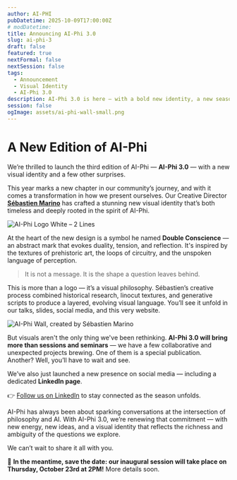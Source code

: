 ```yaml
---
author: AI-PHI
pubDatetime: 2025-10-09T17:00:00Z
# modDatetime:
title: Announcing AI-Phi 3.0
slug: ai-phi-3
draft: false
featured: true
nextFormal: false
nextSession: false
tags:
  - Announcement
  - Visual Identity
  - AI-Phi 3.0
description: AI-Phi 3.0 is here — with a bold new identity, a new season of events, and a few surprises on the horizon.
session: false
ogImage: assets/ai-phi-wall-small.png
---
```


# A New Edition of AI-Phi

We’re thrilled to launch the third edition of AI-Phi — **AI-Phi 3.0** — with a new visual identity and a few other surprises.

This year marks a new chapter in our community’s journey, and with it comes a transformation in how we present ourselves. Our Creative Director **[Sébastien Marino](https://www.instagram.com/mstheghost/)** has crafted a stunning new visual identity that’s both timeless and deeply rooted in the spirit of AI-Phi.

![AI-Phi Logo White – 2 Lines](/assets/ai-phi-header-w.png)

At the heart of the new design is a symbol he named **Double Conscience** — an abstract mark that evokes duality, tension, and reflection. It's inspired by the textures of prehistoric art, the loops of circuitry, and the unspoken language of perception.

> It is not a message. It is the shape a question leaves behind.

This is more than a logo — it’s a visual philosophy. Sébastien’s creative process combined historical research, linocut textures, and generative scripts to produce a layered, evolving visual language. You’ll see it unfold in our talks, slides, social media, and this very website.

![AI-Phi Wall, created by Sébastien Marino](/assets/ai-phi-wall-small.png)

But visuals aren't the only thing we've been rethinking. **AI-Phi 3.0 will bring more than sessions and seminars** — we have a few collaborative and unexpected projects brewing. One of them is a special publication. Another? Well, you’ll have to wait and see.

We’ve also just launched a new presence on social media — including a dedicated **LinkedIn page**.

👉 [Follow us on LinkedIn](https://www.linkedin.com/company/ai-phi-paris) to stay connected as the season unfolds.

AI-Phi has always been about sparking conversations at the intersection of philosophy and AI. With AI-Phi 3.0, we’re renewing that commitment — with new energy, new ideas, and a visual identity that reflects the richness and ambiguity of the questions we explore.

We can’t wait to share it all with you.

📅 **In the meantime, save the date: our inaugural session will take place on Thursday, October 23rd at 2PM!** More details soon.
